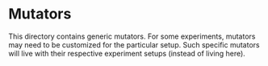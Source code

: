# Mutators

This directory contains generic mutators.
For some experiments, mutators may need to be customized for the particular setup.
Such specific mutators will live with their respective experiment setups (instead of living here).